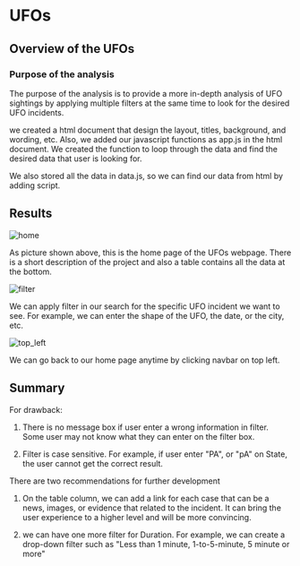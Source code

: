 # UFOs
## Overview of the UFOs
### Purpose of the analysis

The purpose of the analysis is to provide a more in-depth analysis of UFO sightings by applying multiple filters at the same time to look for the desired UFO incidents.

we created a html document that design the layout, titles, background, and wording, etc. Also, we added our javascript functions as app.js in the html document. We created the function to loop through the data and find the desired data that user is looking for.

We also stored all the data in data.js, so we can find our data from html by adding script.



## Results

![home](https://user-images.githubusercontent.com/100378319/168394325-89a18ea7-c1e7-4b39-8735-648fa11c48d9.png)

As picture shown above, this is the home page of the UFOs webpage. There is a short description of the project and also a table contains all the data at the bottom.


![filter](https://user-images.githubusercontent.com/100378319/168394335-9e0e34eb-d421-419f-ac22-71913d3c2ac1.png)

We can apply filter in our search for the specific UFO incident we want to see. For example, we can enter the shape of the UFO, the date, or the city, etc.


![top_left](https://user-images.githubusercontent.com/100378319/168394346-a7e66826-6e96-43da-90c0-db04b63122cf.png)

We can go back to our home page anytime by clicking navbar on top left.





## Summary


For drawback:

1. There is no message box if user enter a wrong information in filter. Some user may not know what they can enter on the filter box. 

2. Filter is case sensitive. For example, if user enter "PA", or "pA" on State, the user cannot get the correct result.


There are two recommendations for further development

1. On the table column, we can add a link for each case that can be a news, images, or evidence that related to the incident. It can bring the user experience to a higher level and will be more convincing.

2. we can have one more filter for Duration. For example, we can create a drop-down filter such as "Less than 1 minute, 1-to-5-minute, 5 minute or more"

